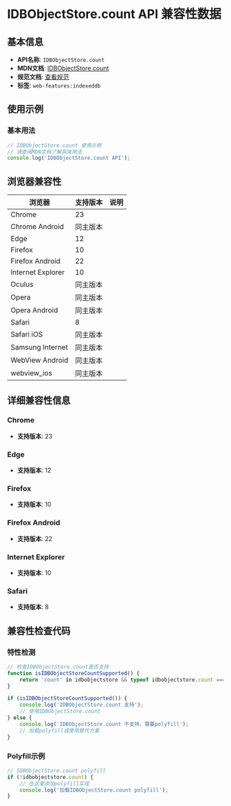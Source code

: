 # IDBObjectStore.count API 兼容性数据

## 基本信息

- **API名称**: `IDBObjectStore.count`
- **MDN文档**: [IDBObjectStore.count](https://developer.mozilla.org/docs/Web/API/IDBObjectStore/count)
- **规范文档**: [查看规范](https://w3c.github.io/IndexedDB/#ref-for-dom-idbobjectstore-count①)
- **标签**: `web-features:indexeddb`

## 使用示例

### 基本用法

```javascript
// IDBObjectStore.count 使用示例
// 请查阅MDN文档了解具体用法
console.log('IDBObjectStore.count API');
```

## 浏览器兼容性

| 浏览器 | 支持版本 | 说明 |
|--------|----------|------|
| Chrome | 23 |  |
| Chrome Android | 同主版本 |  |
| Edge | 12 |  |
| Firefox | 10 |  |
| Firefox Android | 22 |  |
| Internet Explorer | 10 |  |
| Oculus | 同主版本 |  |
| Opera | 同主版本 |  |
| Opera Android | 同主版本 |  |
| Safari | 8 |  |
| Safari iOS | 同主版本 |  |
| Samsung Internet | 同主版本 |  |
| WebView Android | 同主版本 |  |
| webview_ios | 同主版本 |  |

## 详细兼容性信息

### Chrome

- **支持版本**: 23

### Edge

- **支持版本**: 12

### Firefox

- **支持版本**: 10

### Firefox Android

- **支持版本**: 22

### Internet Explorer

- **支持版本**: 10

### Safari

- **支持版本**: 8

## 兼容性检查代码

### 特性检测

```javascript
// 检查IDBObjectStore.count是否支持
function isIDBObjectStoreCountSupported() {
    return 'count' in idbobjectstore && typeof idbobjectstore.count === 'function';
}

if (isIDBObjectStoreCountSupported()) {
    console.log('IDBObjectStore.count 支持');
    // 使用IDBObjectStore.count
} else {
    console.log('IDBObjectStore.count 不支持，需要polyfill');
    // 加载polyfill或使用替代方案
}
```

### Polyfill示例

```javascript
// IDBObjectStore.count polyfill
if (!idbobjectstore.count) {
    // 在这里添加polyfill实现
    console.log('加载IDBObjectStore.count polyfill');
}
```

